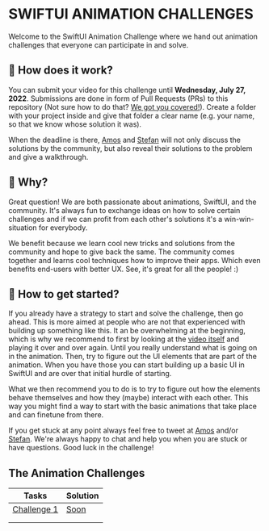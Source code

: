 # SWIFTUI ANIMATION CHALLENGES

Welcome to the SwiftUI Animation Challenge where we hand out animation challenges that everyone can participate in and solve.

## 🤔 How does it work?

You can submit your video for this challenge until **Wednesday, July 27, 2022**. Submissions are done in form of Pull Requests (PRs) to this repository (Not sure how to do that? [We got you covered!](https://opensource.com/article/19/7/create-pull-request-github)). Create a folder with your project inside and give that folder a clear name (e.g. your name, so that we know whose solution it was).

When the deadline is there, [Amos](https://twitter.com/amos_gyamfi) and [Stefan](https://twitter.com/stefanjblos) will not only discuss the solutions by the community, but also reveal their solutions to the problem and give a walkthrough.

## 🤨 Why?

Great question! We are both passionate about animations, SwiftUI, and the community. It's always fun to exchange ideas on how to solve certain challenges and if we can profit from each other's solutions it's a win-win-situation for everybody.

We benefit because we learn cool new tricks and solutions from the community and hope to give back the same. The community comes together and learns cool techniques how to improve their apps. Which even benefits end-users with better UX. See, it's great for all the people! :)

## 🤠 How to get started?

If you already have a strategy to start and solve the challenge, then go ahead. This is more aimed at people who are not that experienced with building up something like this. It an be overwhelming at the beginning, which is why we recommend to first by looking at the [video itself](./now-playing.mp4) and playing it over and over again. Until you really understand what is going on in the animation. Then, try to figure out the UI elements that are part of the animation. When you have those you can start building up a basic UI in SwiftUI and are over that initial hurdle of starting.

What we then recommend you to do is to try to figure out how the elements behave themselves and how they (maybe) interact with each other. This way you might find a way to start with the basic animations that take place and can finetune from there.

If you get stuck at any point always feel free to tweet at [Amos](https://twitter.com/amos_gyamfi) and/or [Stefan](https://twitter.com/stefanjblos). We're always happy to chat and help you when you are stuck or have questions. Good luck in the challenge!

## The Animation Challenges
|  Tasks                                                                          | Solution |   
|-------                                                                          |----------|
| [Challenge 1](https://github.com/SwiftUI-Animation-Challenges/Challenge-1)      | [Soon](#)|
|       |          |
|       |          |
